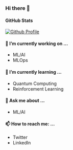 ### Hi there 👋

<!--
**shivam-kotwalia/shivam-kotwalia** is a ✨ _special_ ✨ repository because its `README.md` (this file) appears on your GitHub profile.
- 🔭 I’m currently working on ...
- 🌱 I’m currently learning ...
- 👯 I’m looking to collaborate on ...
- 🤔 I’m looking for help with ...
- 💬 Ask me about ...
- 📫 How to reach me: ...
- 😄 Pronouns: ...
- ⚡ Fun fact: ...

-->
#### GitHub Stats
[![Github Profile](https://github-readme-stats.vercel.app/api?username=shivam-kotwalia&hide=stars&show_icons=true&hide_title=true&hide_border=true)](https://github.com/shivam-kotwalia)


#### 🔭 I’m currently working on ...
- ML/AI
- MLOps
#### 🌱 I’m currently learning ...
- Quantum Computing 
- Reinforcement Learning 
#### 💬 Ask me about ...
- ML/AI
#### 📫 How to reach me: ...
- Twitter
- LinkedIn
